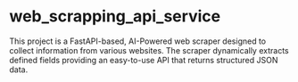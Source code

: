 # web_scrapping_api_service
This project is a FastAPI-based, AI-Powered web scraper designed to collect information from various websites. The scraper dynamically extracts defined fields providing an easy-to-use API that returns structured JSON data.
